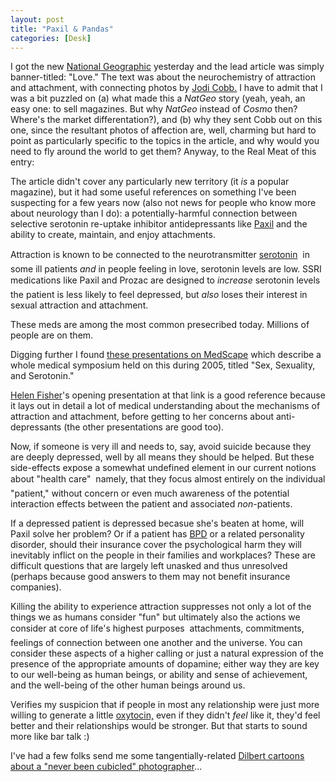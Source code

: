 ```yaml
---
layout: post
title: "Paxil & Pandas"
categories: [Desk]
---
```

I got the new <a href="http://www.nationalgeographic.com/">National Geographic</a> yesterday and the lead article was simply banner-titled: "Love." The text was about the neurochemistry of attraction and attachment, with connecting photos by <a href="http://pdngallery.com/cobrand/nikonnet/masters/jodi_cobb/">Jodi Cobb.</a> I have to admit that I was a bit puzzled on (a) what made this a <i>NatGeo</i> story (yeah, yeah, an easy one: to sell magazines. But why <i>NatGeo</i> instead of <i>Cosmo</i> then? Where's the market differentation?), and (b) why they sent Cobb out on this one, since the resultant photos of affection are, well, charming but hard to point as particularly specific to the topics in the article, and why would you need to fly around the world to get them? Anyway, to the Real Meat of this entry:
 

<!--more-->
The article didn't cover any particularly new territory (it <i>is</i> a popular magazine), but it had some useful references on something I've been suspecting for a few years now (also not news for people who know more about neurology than I do): a potentially-harmful connection between selective serotonin re-uptake inhibitor antidepressants like <a href="http://en.wikipedia.org/wiki/Paxil">Paxil</a> and the ability to create, maintain, and enjoy attachments.

Attraction is known to be connected to the neurotransmitter <a href="http://en.wikipedia.org/wiki/Serotonin">serotonin</a> &#151; in some ill patients <i>and</i> in people feeling in love,  serotonin levels are low. SSRI medications like Paxil and Prozac are designed to <i>increase</i> serotonin levels &#151; the patient is less likely to feel depressed, but <i>also</i> loses their interest in sexual attraction and attachment.

These meds are among the most common presecribed today. Millions of people are on them.

Digging further I found <a href="http://www.medscape.com/viewprogram/3201">these presentations on MedScape</a> which describe a whole medical symposium held on this during 2005, titled "Sex, Sexuality, and Serotonin."

<a href="http://helenfisher.com/">Helen Fisher</a>'s opening presentation at that link is a good reference because it lays out in detail a lot of medical understanding about the mechanisms of attraction and attachment, before getting to her concerns about anti-depressants (the other presentations are good too). 

Now, if someone is very ill and needs to, say, avoid suicide because they are deeply depressed, well by all means they should be helped. But these side-effects expose a somewhat undefined element in our current notions about "health care" &#151; namely, that they focus almost entirely on the individual "patient," without concern or even much awareness of the potential interaction effects between the patient and associated <i>non</i>-patients. 

If a depressed patient is depressed becasue she's beaten at home, will Paxil solve her problem? Or if a patient has <a href="http://en.wikipedia.org/wiki/Borderline_Personality_Disorder">BPD</a> or a related personality disorder, should their insurance cover the psychological harm they will inevitably inflict on the people in their families and workplaces? These are difficult questions that are largely left unasked and thus unresolved (perhaps because good answers to them may not benefit insurance companies).

Killing the ability to experience attraction suppresses not only a lot of the things we as humans consider "fun" but ultimately also the actions we consider at core of life's highest purposes &#151; attachments, commitments, feelings of connection between one another and the universe. You can consider these aspects of a higher calling or just a natural expression of the presence of the appropriate amounts of dopamine; either way they are key to our well-being as human beings, or ability and sense of achievement, and the well-being of the other human beings around us.

Verifies my suspicion that if people in most any relationship were just more willing to generate a little <a href="http://en.wikipedia.org/wiki/Oxytocin">oxytocin,</a> even if they didn't <i>feel</i> like it, they'd feel better and their relationships would be stronger. But that starts to sound more like bar talk :)

I've had a few folks send me some tangentially-related <a href="http://www.dilbert.com/comics/dilbert/archive/dilbert-20060114.html">Dilbert cartoons about a "never been cubicled" photographer</a>...
